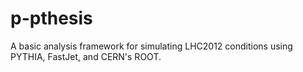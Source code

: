 # p-pthesis
A basic analysis framework for simulating LHC2012 conditions using PYTHIA, FastJet, and CERN's ROOT.
